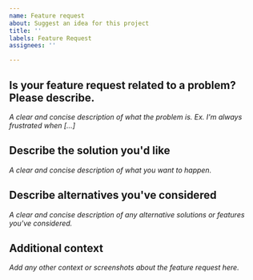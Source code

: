 ```yaml
---
name: Feature request
about: Suggest an idea for this project
title: ''
labels: Feature Request
assignees: ''

---
```


## Is your feature request related to a problem? Please describe.

_A clear and concise description of what the problem is. Ex. I'm always frustrated when [...]_

## Describe the solution you'd like

_A clear and concise description of what you want to happen._

## Describe alternatives you've considered

_A clear and concise description of any alternative solutions or features you've considered._

## Additional context

_Add any other context or screenshots about the feature request here._